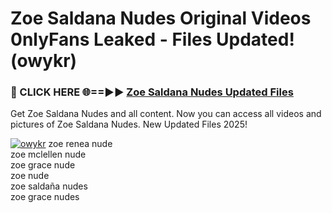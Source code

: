 # Zoe Saldana Nudes Original Videos 0nlyFans Leaked - Files Updated! (owykr)

<h3>🔴 CLICK HERE 🌐==►► <a href="https://tinyurl.com/52m3yx9h" rel="nofollow">Zoe Saldana Nudes Updated Files</a></h3>

Get Zoe Saldana Nudes and all content. Now you can access all videos and pictures of Zoe Saldana Nudes. New Updated Files 2025!

[![owykr](https://i.imgur.com/TnHtlc8.gif)](https://tinyurl.com/52m3yx9h)
zoe renea nude<br>
zoe mclellen nude<br>
zoe grace nude<br>
zoe nude<br>
zoe saldaña nudes<br>
zoe grace nudes
